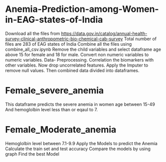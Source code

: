 # Anemia-Prediction-among-Women-in-EAG-states-of-India
Download all the files from https://data.gov.in/catalog/annual-health-survey-clinical-anthropometric-bio-chemical-cab-survey
Total number of files are 283 of EAG states of India
Combine all the files using combine_all_csv.ipynb
Remove the child variables and select dataframe age above 15 for female and 18 for male.
Convert non numeric variables to numeric variables.
Data- Preprocessing.
Correlation the biomarkers with other variables.
Now drop uncorrelated features.
Apply the Imputer to remove null values.
Then combined data divided into dataframes.
# Female_severe_anemia 
This dataframe predicts the severe anemia in women age between 15-49
And hemoglolbin level less than or eqaul to 7.

# Female_Moderate_anemia 
Hemoglolbin level between 7.1-9.9
Apply the Models to predict the Anemia
Calculate the train set and test accuracy 
Compare the models by using graph
Find the best Model 


